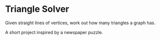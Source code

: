 # Triangle Solver

Given straight lines of vertices, work out how many triangles a graph has.

A short project inspired by a newspaper puzzle.
